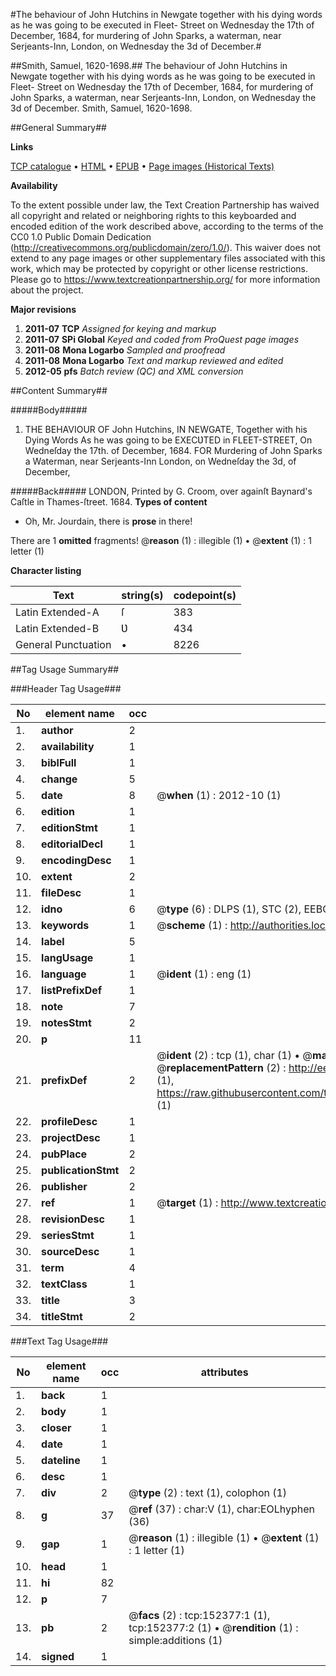 #The behaviour of John Hutchins in Newgate together with his dying words as he was going to be executed in Fleet- Street on Wednesday the 17th of December, 1684, for murdering of John Sparks, a waterman, near Serjeants-Inn, London, on Wednesday the 3d of December.#

##Smith, Samuel, 1620-1698.##
The behaviour of John Hutchins in Newgate together with his dying words as he was going to be executed in Fleet- Street on Wednesday the 17th of December, 1684, for murdering of John Sparks, a waterman, near Serjeants-Inn, London, on Wednesday the 3d of December.
Smith, Samuel, 1620-1698.

##General Summary##

**Links**

[TCP catalogue](http://www.ota.ox.ac.uk/tcp/)  • 
[HTML](http://tei.it.ox.ac.uk/tcp/Texts-HTML/free/A93/A93405.html)  • 
[EPUB](http://tei.it.ox.ac.uk/tcp/Texts-EPUB/free/A93/A93405.epub) • 
[Page images (Historical Texts)](https://historicaltexts.jisc.ac.uk/eebo-38876061e)

**Availability**

To the extent possible under law, the Text Creation Partnership has waived all copyright and related or neighboring rights to this keyboarded and encoded edition of the work described above, according to the terms of the CC0 1.0 Public Domain Dedication (http://creativecommons.org/publicdomain/zero/1.0/). This waiver does not extend to any page images or other supplementary files associated with this work, which may be protected by copyright or other license restrictions. Please go to https://www.textcreationpartnership.org/ for more information about the project.

**Major revisions**

1. __2011-07__ __TCP__ *Assigned for keying and markup*
1. __2011-07__ __SPi Global__ *Keyed and coded from ProQuest page images*
1. __2011-08__ __Mona Logarbo__ *Sampled and proofread*
1. __2011-08__ __Mona Logarbo__ *Text and markup reviewed and edited*
1. __2012-05__ __pfs__ *Batch review (QC) and XML conversion*

##Content Summary##

#####Body#####

1. THE BEHAVIOUR OF John Hutchins, IN NEWGATE, Together with his Dying Words As he was going to be EXECƲTED in FLEET-STREET, On Wedneſday the 17th. of December, 1684. FOR Murdering of John Sparks a Waterman, near Serjeants-Inn London, on Wedneſday the 3d, of December,

#####Back#####
LONDON, Printed by G. Croom, over againſt Baynard's Caſtle in Thames-ſtreet. 1684.
**Types of content**

  * Oh, Mr. Jourdain, there is **prose** in there!

There are 1 **omitted** fragments! 
 @__reason__ (1) : illegible (1)  •  @__extent__ (1) : 1 letter (1)

**Character listing**


|Text|string(s)|codepoint(s)|
|---|---|---|
|Latin Extended-A|ſ|383|
|Latin Extended-B|Ʋ|434|
|General Punctuation|•|8226|

##Tag Usage Summary##

###Header Tag Usage###

|No|element name|occ|attributes|
|---|---|---|---|
|1.|__author__|2||
|2.|__availability__|1||
|3.|__biblFull__|1||
|4.|__change__|5||
|5.|__date__|8| @__when__ (1) : 2012-10 (1)|
|6.|__edition__|1||
|7.|__editionStmt__|1||
|8.|__editorialDecl__|1||
|9.|__encodingDesc__|1||
|10.|__extent__|2||
|11.|__fileDesc__|1||
|12.|__idno__|6| @__type__ (6) : DLPS (1), STC (2), EEBO-CITATION (1), OCLC (1), VID (1)|
|13.|__keywords__|1| @__scheme__ (1) : http://authorities.loc.gov/ (1)|
|14.|__label__|5||
|15.|__langUsage__|1||
|16.|__language__|1| @__ident__ (1) : eng (1)|
|17.|__listPrefixDef__|1||
|18.|__note__|7||
|19.|__notesStmt__|2||
|20.|__p__|11||
|21.|__prefixDef__|2| @__ident__ (2) : tcp (1), char (1)  •  @__matchPattern__ (2) : ([0-9\-]+):([0-9IVX]+) (1), (.+) (1)  •  @__replacementPattern__ (2) : http://eebo.chadwyck.com/downloadtiff?vid=$1&page=$2 (1), https://raw.githubusercontent.com/textcreationpartnership/Texts/master/tcpchars.xml#$1 (1)|
|22.|__profileDesc__|1||
|23.|__projectDesc__|1||
|24.|__pubPlace__|2||
|25.|__publicationStmt__|2||
|26.|__publisher__|2||
|27.|__ref__|1| @__target__ (1) : http://www.textcreationpartnership.org/docs/. (1)|
|28.|__revisionDesc__|1||
|29.|__seriesStmt__|1||
|30.|__sourceDesc__|1||
|31.|__term__|4||
|32.|__textClass__|1||
|33.|__title__|3||
|34.|__titleStmt__|2||


###Text Tag Usage###

|No|element name|occ|attributes|
|---|---|---|---|
|1.|__back__|1||
|2.|__body__|1||
|3.|__closer__|1||
|4.|__date__|1||
|5.|__dateline__|1||
|6.|__desc__|1||
|7.|__div__|2| @__type__ (2) : text (1), colophon (1)|
|8.|__g__|37| @__ref__ (37) : char:V (1), char:EOLhyphen (36)|
|9.|__gap__|1| @__reason__ (1) : illegible (1)  •  @__extent__ (1) : 1 letter (1)|
|10.|__head__|1||
|11.|__hi__|82||
|12.|__p__|7||
|13.|__pb__|2| @__facs__ (2) : tcp:152377:1 (1), tcp:152377:2 (1)  •  @__rendition__ (1) : simple:additions (1)|
|14.|__signed__|1||
